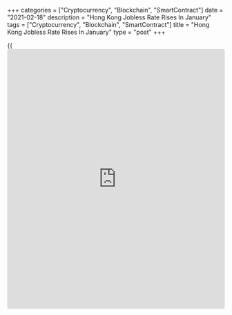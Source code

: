 +++
categories = ["Cryptocurrency", "Blockchain", "SmartContract"]
date = "2021-02-18"
description = "Hong Kong Jobless Rate Rises In January"
tags = ["Cryptocurrency", "Blockchain", "SmartContract"]
title = "Hong Kong Jobless Rate Rises In January"
type = "post"
+++

{{<iframe id="large-banner" src="https://www.bounty.group/#slide=10.0" width="100%" height="600" scrolling="no" style="border: 0px solid rgb(216, 221, 230); border-radius: 3px;">}}

Hong Kong's unemployment rate rose in January, the labor force
statistics from the Census and Statistics Department showed on Thursday.

The unemployment rate rose to a seasonally adjusted 7.0 percent in three
months to January from 6.6 percent in three months to December.

The underemployment rate increased to 3.8 percent from 3.4 percent in
the preceding period.

The number of unemployed persons increased by around 7,500 to 253,300 in
November to January. Over the same period, the number of underemployed
persons also increased by around 14,400 to 148,200.

Meanwhile, total employment decreased about 17,100 to 3.63 million in
three months to January.

"Although the fourth wave of local epidemic has shown signs of easing
lately, the labour market will remain under pressure in the near term as
it will take time for economic activities to return to normal,"
Secretary for Labour and Welfare, Law Chi-kwong, said.

Keeping the epidemic under control the soonest possible with the
concerted efforts of the whole community is of pivotal importance to
economic recovery and improvement of the labour market, Law said.

For comments and feedback [contact](https://www.playgroundfx.com/contact/): editorial@rtt[news](https://www.letsplayfx.com/blog/forex-news-website/).com

[Economic News][1]

 **What parts of the world are seeing the best (and worst) economic
performances lately? Click[here][2] to check out our [Econ Scorecard][2]
and find out! See up-to-the-moment [ranking](https://www.playgroundfx.com/blog/crypto-exchange-ranking/)s for the best and worst
performers in [GDP][3], [unemployment rate][4], [inflation][2] and much
more.**

   1. www.rtt[news](https://www.letsplayfx.com/blog/forex-news-website/).com/Content/EconomicNews.aspx
   2. www.rtt[news](https://www.letsplayfx.com/blog/forex-news-website/).com/economic-scorecard/world-rank/CPI/highest-performance.aspx
   3. www.rtt[news](https://www.letsplayfx.com/blog/forex-news-website/).com/economic-scorecard/world-rank/GDP/highest-performance.aspx
   4. www.rtt[news](https://www.letsplayfx.com/blog/forex-news-website/).com/economic-scorecard/world-rank/unemployment-rate/lowest-performance.aspx